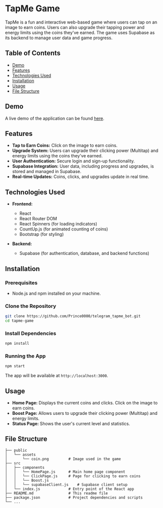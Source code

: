 
# TapMe Game

TapMe is a fun and interactive web-based game where users can tap on an image to earn coins. Users can also upgrade their tapping power and energy limits using the coins they've earned. The game uses Supabase as its backend to manage user data and game progress.

## Table of Contents

- [Demo](#demo)
- [Features](#features)
- [Technologies Used](#technologies-used)
- [Installation](#installation)
- [Usage](#usage)
- [File Structure](#file-structure)

## Demo

A live demo of the application can be found [here](https://t.me/TapMe_test_bot/TapMe_new).

## Features

- **Tap to Earn Coins:** Click on the image to earn coins.
- **Upgrade System:** Users can upgrade their clicking power (Multitap) and energy limits using the coins they've earned.
- **User Authentication:** Secure login and sign-up functionality.
- **Supabase Integration:** User data, including progress and upgrades, is stored and managed in Supabase.
- **Real-time Updates:** Coins, clicks, and upgrades update in real time.

## Technologies Used

- **Frontend:**
  - React
  - React Router DOM
  - React Spinners (for loading indicators)
  - CountUp.js (for animated counting of coins)
  - Bootstrap (for styling)

- **Backend:**
  - Supabase (for authentication, database, and backend functions)

## Installation

### Prerequisites

- Node.js and npm installed on your machine.

### Clone the Repository

```bash
git clone https://github.com/Prince0000/telegram_tapme_bot.git
cd tapme-game
```

### Install Dependencies

```bash
npm install
```

### Running the App

```bash
npm start
```

The app will be available at `http://localhost:3000`.

## Usage

- **Home Page:** Displays the current coins and clicks. Click on the image to earn coins.
- **Boost Page:** Allows users to upgrade their clicking power (Multitap) and energy limits.
- **Status Page:** Shows the user's current level and statistics.

## File Structure

```plaintext
├── public
│   └── assets
│       └── coin.png         # Image used in the game
├── src
│   ├── components
│   │   └── HomePage.js      # Main home page component
│   │   └── ClickPage.js     # Page for clicking to earn coins
│   │   └── Boost.js
│   │   └── supabaseClient.js    # Supabase client setup 
│   └── index.js             # Entry point of the React app
├── README.md                # This readme file
├── package.json             # Project dependencies and scripts
└── ...
```
